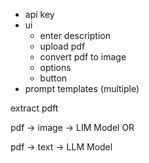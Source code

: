 

- api key
- ui
    - enter description
    - upload pdf
    - convert pdf to image 
    - options
    - button
- prompt templates (multiple)


extract pdft


pdf -> image -> LIM Model
OR

pdf -> text -> LLM Model
